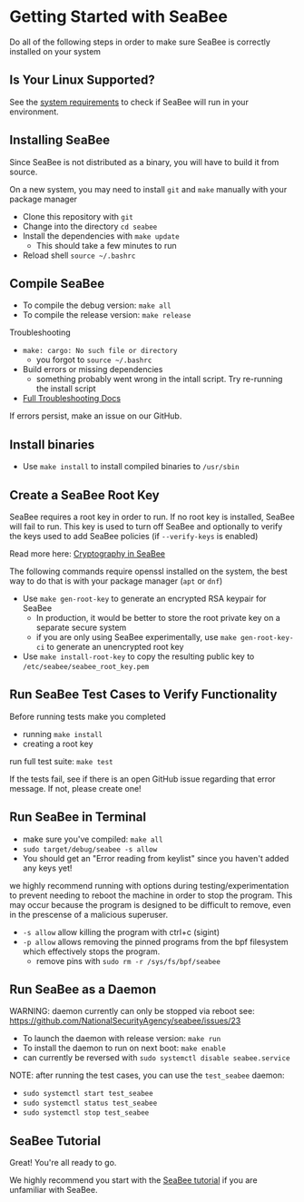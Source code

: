 # Getting Started with SeaBee

Do all of the following steps in order to make sure SeaBee is correctly installed on your system

## Is Your Linux Supported?

See the [system requirements](./requirements.md) to check if SeaBee will run in your environment.

## Installing SeaBee

Since SeaBee is not distributed as a binary, you will have to build it from source.

On a new system, you may need to install `git` and `make` manually with your package manager

* Clone this repository with `git`
* Change into the directory `cd seabee`
* Install the dependencies with `make update`
  * This should take a few minutes to run
* Reload shell `source ~/.bashrc`

## Compile SeaBee

* To compile the debug version: `make all`
* To compile the release version: `make release`

Troubleshooting

* `make: cargo: No such file or directory`
  * you forgot to `source ~/.bashrc`
* Build errors or missing dependencies
  * something probably went wrong in the intall script. Try re-running the install script
* [Full Troubleshooting Docs](./troubleshooting.md)

If errors persist, make an issue on our GitHub.

## Install binaries

* Use `make install` to install compiled binaries to `/usr/sbin`

## Create a SeaBee Root Key

SeaBee requires a root key in order to run.
If no root key is installed, SeaBee will fail to run.
This key is used to turn off SeaBee and optionally to verify the keys used to add SeaBee policies (if `--verify-keys` is enabled)

Read more here: [Cryptography in SeaBee](./crypto.md)

The following commands require openssl installed on the system, the best way to do that is with your package manager (`apt` or `dnf`)

* Use `make gen-root-key` to generate an encrypted RSA keypair for SeaBee
  * In production, it would be better to store the root private key on a separate secure system
  * if you are only using SeaBee experimentally, use `make gen-root-key-ci` to generate an unencrypted root key
* Use `make install-root-key` to copy the resulting public key to `/etc/seabee/seabee_root_key.pem`

## Run SeaBee Test Cases to Verify Functionality

Before running tests make you completed

* running `make install`
* creating a root key

run full test suite: `make test`

If the tests fail, see if there is an open GitHub issue regarding that error message.
If not, please create one!

## Run SeaBee in Terminal

* make sure you've compiled: `make all`
* `sudo target/debug/seabee -s allow`
* You should get an "Error reading from keylist" since you haven't added any keys yet!

we highly recommend running with options during testing/experimentation to prevent needing to reboot the machine in order to stop the program.
This may occur because the program is designed to be difficult to remove, even in the prescense of a malicious superuser.

* `-s allow` allow killing the program with ctrl+c (sigint)
* `-p allow` allows removing the pinned programs from the bpf filesystem which effectively stops the program.
  * remove pins with `sudo rm -r /sys/fs/bpf/seabee`

## Run SeaBee as a Daemon

WARNING: daemon currently can only be stopped via reboot see: <https://github.com/NationalSecurityAgency/seabee/issues/23>

* To launch the daemon with release version: `make run`
* To install the daemon to run on next boot: `make enable`
* can currently be reversed with `sudo systemctl disable seabee.service`

NOTE: after running the test cases, you can use the `test_seabee` daemon:

* `sudo systemctl start test_seabee`
* `sudo systemctl status test_seabee`
* `sudo systemctl stop test_seabee`

## SeaBee Tutorial

Great! You're all ready to go.

We highly recommend you start with the [SeaBee tutorial](./tutorial.md) if you are unfamiliar with SeaBee.
